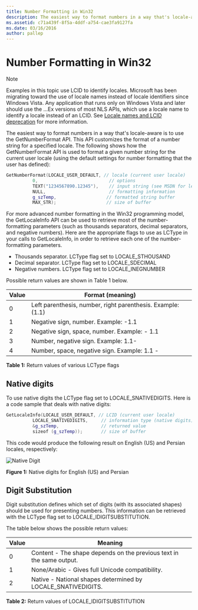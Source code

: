 ```yaml
---
title: Number Formatting in Win32
description: The easiest way to format numbers in a way that's locale-aware is to use the GetNumberFormat API.
ms.assetid: c71a439f-8f5a-4ddf-a754-cae3fa9127fa
ms.date: 03/16/2016
author: pallep
---
```


# Number Formatting in Win32

> [!NOTE]
> Examples in this topic use LCID to identify locales.
> Microsoft has been migrating toward the use of locale names instead of locale identifiers since Windows Vista.
> Any application that runs only on Windows Vista and later should use the ...Ex versions of most NLS APIs,
> which use a locale name to identify a locale instead of an LCID.
> See [Locale names and LCID deprecation](locale-names.md) for more information.

The easiest way to format numbers in a way that's locale-aware is to use the GetNumberFormat API.
This API customizes the format of a number string for a specified locale.
The following shows how the GetNumberFormat API is used to format a given number string for the current user locale (using the default settings for number formatting that the user has defined):

```cpp
GetNumberFormat(LOCALE_USER_DEFAULT, // locale (current user locale)
          0,                           // options
          TEXT("1234567890.12345"),    // input string (see MSDN for legal chars)
          NULL,                        // formatting information
          g_szTemp,                   // formatted string buffer
          MAX_STR);                   // size of buffer
```

For more advanced number formatting in the Win32 programming model, the GetLocaleInfo API can be used to retrieve most of the number-formatting parameters (such as thousands separators, decimal separators, and negative numbers).
Here are the appropriate flags to use as LCType in your calls to GetLocaleInfo, in order to retrieve each one of the number-formatting parameters.

- Thousands separator. LCType flag set to LOCALE_STHOUSAND
- Decimal separator. LCType flag set to LOCALE_SDECIMAL
- Negative numbers. LCType flag set to LOCALE_INEGNUMBER

Possible return values are shown in Table 1 below.

| Value | Format (meaning) |
| --- | --- |
| 0 | Left parenthesis, number, right parenthesis. Example: (1.1) |
| 1 | Negative sign, number. Example: -1.1 |
| 2 | Negative sign, space, number. Example: - 1.1 |
| 3 | Number, negative sign. Example: 1.1- |
| 4 | Number, space, negative sign. Example: 1.1 - |

**Table 1:** Return values of various LCType flags

## Native digits

To use native digits the LCType flag set to LOCALE_SNATIVEDIGITS.
Here is a code sample that deals with native digits:

```cpp
GetLocaleInfo(LOCALE_USER_DEFAULT, // LCID (current user locale)
          LOCALE_SNATIVEDIGITS,     // information type (native digits)
          &g_szTemp,                // returned value
          sizeof (g_szTemp));       // size of buffer
```

This code would produce the following result on English (US) and Persian locales, respectively:

![Native Digit](https://docs.microsoft.com/globalization/locale/images/Native_Digits.jpg "Native Digit")

**Figure 1:** Native digits for English (US) and Persian

## Digit Substitution

Digit substitution defines which set of digits (with its associated shapes) should be used for presenting numbers.
This information can be retrieved with the LCType flag set to LOCALE_IDIGITSUBSTITUTION.

The table below shows the possible return values:

| Value | Meaning |
| --- | --- |
| 0 | Content - The shape depends on the previous text in the same output. |
| 1 | None/Arabic - Gives full Unicode compatibility. |
| 2 | Native - National shapes determined by LOCALE_SNATIVEDIGITS. |

**Table 2:** Return values of LOCALE_IDIGITSUBSTITUTION
